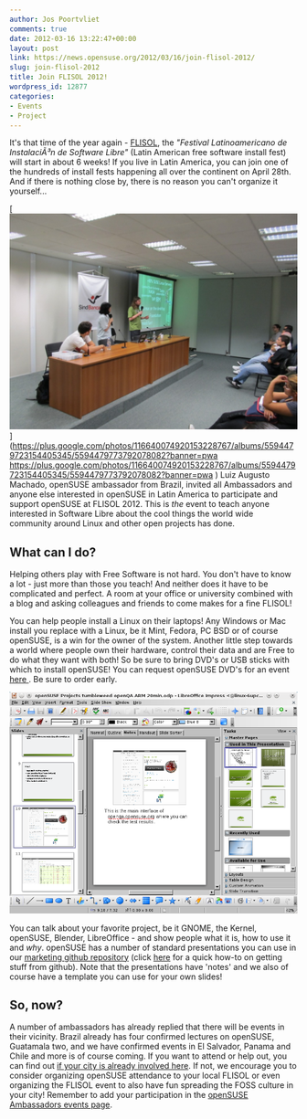 ```yaml
---
author: Jos Poortvliet
comments: true
date: 2012-03-16 13:22:47+00:00
layout: post
link: https://news.opensuse.org/2012/03/16/join-flisol-2012/
slug: join-flisol-2012
title: Join FLISOL 2012!
wordpress_id: 12877
categories:
- Events
- Project
---
```


It's that time of the year again - [FLISOL](http://en.wikipedia.org/wiki/FLISOL), the _"Festival Latinoamericano de InstalaciÃ³n de Software Libre"_ (Latin American free software install fest) will start in about 6 weeks! If you live in Latin America, you can join one of the hundreds of install fests happening all over the continent on April 28th. And if there is nothing close by, there is no reason you can't organize it yourself...<!-- more -->

[![Talk at FLISOL 2011, Porto Alegre](/wp-content/uploads/2012/03/img_0019.jpg)](https://plus.google.com/photos/116640074920153228767/albums/5594479723154405345/5594479773792078082?banner=pwa https://plus.google.com/photos/116640074920153228767/albums/5594479723154405345/5594479773792078082?banner=pwa )
Luiz Augusto Machado, openSUSE ambassador from Brazil, invited all Ambassadors and anyone else interested in openSUSE in Latin America to participate and support openSUSE at FLISOL 2012. This is _the_ event to teach anyone interested in Software Libre about the cool things the world wide community around Linux and other open projects has done.



## What can I do?


Helping others play with Free Software is not hard. You don't have to know a lot - just more than those you teach! And neither does it have to be complicated and perfect. A room at your office or university combined with a blog and asking colleagues and friends to come makes for a fine FLISOL!

You can help people install a Linux on their laptops! Any Windows or Mac install you replace with a Linux, be it Mint, Fedora, PC BSD or of course openSUSE, is a win for the owner of the system. Another little step towards a world where people own their hardware, control their data and are Free to do what they want with both! So be sure to bring DVD's or USB sticks with which to install openSUSE! You can request openSUSE DVD's for an event [here ](http://software.opensuse.org/promodvd). Be sure to order early.

[![openSUSE presentation in LO](/wp-content/uploads/2012/03/LO-presentation.png)](http://news.opensuse.org/2012/03/16/join-flisol-2012/lo-presentation/)

You can talk about your favorite project, be it GNOME, the Kernel, openSUSE, Blender, LibreOffice - and show people what it is, how to use it and _why_. openSUSE has a number of standard presentations you can use in our [marketing github repository](https://github.com/openSUSE/artwork/tree/master/slides) (click [here](http://en.opensuse.org/index.php?title=File:Github.jpg&filetimestamp=20120308222841) for a quick how-to on getting stuff from github). Note that the presentations have 'notes' and we also of course have a template you can use for your own slides!



## So, now?


A number of ambassadors has already replied that there will be events in their vicinity. Brazil already has four confirmed lectures on openSUSE, Guatamala two, and we have confirmed events in El Salvador, Panama and Chile and more is of course coming. If you want to attend or help out, you can find  out [if your city is already involved here](http://flisol.info/FLISOL2012). If not, we encourage you to consider organizing openSUSE attendance to your local FLISOL or even organizing the FLISOL event to also have fun spreading the FOSS culture in your city! Remember to add your participation in the [openSUSE Ambassadors events page](http://en.opensuse.org/openSUSE:Ambassadors_events).
